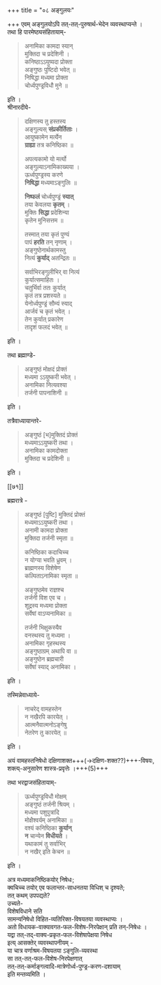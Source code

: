 +++
title = "०८ अङ्गुलयः"

+++
एवम् अङ्गुलयोऽपि तत्-तत्-पुरुषार्थ-भेदेन व्यवस्थाप्यन्ते ।  
तथा हि पारमेष्ठ्यसंहितायाम्-

> अनामिका कामदा स्यान्  
> मुक्तिदा च प्रदेशिनी ।  
> कनिष्ठाऽऽयुष्यदा प्रोक्ता  
> अङ्गुष्ठः पुष्टिदो भवेत् ॥  
> निषिद्धा मध्यमा प्रोक्ता  
> चोर्ध्वपुण्ड्रविधौ मुने ॥

इति ।  
श्रीनारदीये-

> दक्षिणस्य तु हस्तस्य  
> अङ्गुल्यस् **संप्रकीर्तिताः** ।  
> आयुष्कामेन मर्त्येन  
> **ग्राह्या** तत्र कनिष्ठिका ॥  
> 
> अपत्यकामो यो मर्त्यो  
अङ्गुल्याऽनामिकाख्यया ।  
ऊर्ध्वपुण्ड्रस्य करणे  
**निषिद्धा** मध्यमाऽङ्गुलिः ॥  
>
> **निष्फलं** चोर्ध्वपुण्ड्रं **स्यात्**  
> तया केवलया **कृतम्** ।  
> मुक्तिः **सिद्धा** प्रदेशिन्या  
> कृतेन मुनिसत्तम ॥  
> 
> तस्मात् तया कृतं पुण्यं  
> पापं **हरति** तन् नृणाम् ।  
> अङ्गुष्ठेनार्थकामस्तु  
> नित्यं **कुर्याद्** अतन्द्रितः ॥  
>
> सर्वाभिरङ्गुलीभिर् वा नित्यं  
कुर्यात्समाहितः ।  
चतुर्भिर्वा ततः कुर्यात्  
कृतं तत्र प्रशस्यते ॥  
येनोर्ध्वपुण्ड्रं सौम्यं स्याद्  
आर्जवं च कृतं भवेत् ।  
तेन कुर्यात् प्रकारेण  
तादृशं फलदं भवेत् ॥

इति ।  

तथा ब्रह्माण्डे- 

> अङ्गुष्ठं मोक्षदं प्रोक्तं  
मध्यमा ऽऽयुष्करी भवेत् ।  
अनामिका नित्यवश्या  
तर्जनी पापनाशिनी ॥

इति ।  

तत्रैवाध्यायान्तरे-

> अङ्गुष्ठं [भ]मुक्तिदं प्रोक्तं  
> मध्यमाऽऽयुष्करी तथा ।  
> अनामिका कामदोक्ता  
> मुक्तिदा च प्रदेशिनी ॥

इति ।


[[७१]]

ब्रह्मरात्रे - 

> अङ्गुष्ठं [पुष्टि] मुक्तिदं प्रोक्तं  
> मध्यमाऽऽयुष्करी तथा ।  
> अनामी कामदा प्रोक्ता  
> मुक्तिदा तर्जनी स्मृता ॥
>
> कनिष्ठिका कदाचिच्च  
न योग्या भवति ध्रुवम् ।  
ब्राह्मणस्य विशेषेण  
कल्पिताऽनामिका स्मृता ॥
>
> अङ्गुष्ठमेव राज्ञश्च  
तर्जनी विश एव च ।  
शूद्रस्य मध्यमा प्रोक्ता  
सर्वेषां वाऽप्यनामिका ॥
>
> तर्जनी भिक्षुकस्यैव  
वनस्थस्य तु मध्यमा ।  
अनामिका गृहस्थस्य  
अङ्गुष्ठाग्रम् अथापि वा ॥  
अङ्गुष्ठेन ब्रह्मचारी  
सर्वेषां स्याद् अनामिका ।

इति ।

तस्मिन्नेवाध्याये-

> नाचरेद् वामहस्तेन  
> न नखैरपि कारयेत् ।  
> आत्मनैवात्मनोऽङ्गेषु  
> नेतरेण तु कारयेत् ॥

इति ।  

अयं वामहस्तनिषेधो दक्षिणाशक्त+++(→दक्षिण-शक्त??)+++-विषयः,  
शक्त्य्-अनुसारेण शास्त्र-प्रवृत्तेः ।+++(5)+++  

तथा भरद्वाजसंहितायाम्-  

> ऊर्ध्वपुण्ड्रविधौ मोक्षम्  
> अङ्गुष्ठं तर्जनी श्रियम् ।  
> मध्यमा पशुपुत्रादि  
> मोक्षैश्वर्यम् अनामिका ॥  
> वश्यं कनिष्ठिका **कुर्यान्**  
> **न** चान्येन **विधीयते** ।  
> यथाकामं तु सर्वाभिर्  
> न नखैर् इति केचन ॥

इति ।  

अत्र मध्यमाकनिष्ठिकयोर् निषेधः;  
क्वचिच्च तयोर् एव फलान्तर-साधनतया विधिश् च दृश्यते;  
तत् कथम् उपपद्यते?  
उच्यते-  
विशेषविधाने सति  
सामन्यनिषेधो विहित-व्यतिरिक्त-विषयतया व्यवस्थाप्यः ।  
अतो विधायक-वाक्यावगत-फल-विशेष-निरपेक्षान् प्रति तन्-निषेधः ।  
यद्वा तत्-तद्-वाक्य-प्रकृत-फल-विशेषापेक्षया निषेध  
इत्य् आसक्तेर् व्यवस्थापनीयम् -  
या चात्र वर्णाश्रम-विषयतया ऽङ्गुलि-व्यवस्था  
सा तत्-तत्-फल-विशेष-निरपेक्षणात्  
तत्-तत्-कर्माङ्गत्वादि-मात्रेणोर्ध्व-पुण्ड्र-करण-दशायाम्  
इति मन्तव्यमिति ।